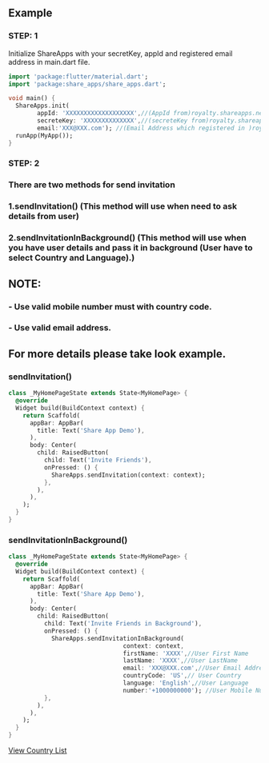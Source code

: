 ## Example

### STEP: 1
Initialize ShareApps with your secretKey, appId and registered email address in main.dart file.

```dart
import 'package:flutter/material.dart';
import 'package:share_apps/share_apps.dart';

void main() {
  ShareApps.init(
        appId: 'XXXXXXXXXXXXXXXXXXX',//(AppId from)royalty.shareapps.net
        secreteKey: 'XXXXXXXXXXXXXX',//(secreteKey from)royalty.shareapps.net
        email:'XXX@XXX.com'); //(Email Address which registered in )royalty.shareapps.net (It required for email invitation)
  runApp(MyApp());
}
```

### STEP: 2 
### There are two methods for send invitation 
### 1.sendInvitation() (This method will use when need to ask details from user)
### 2.sendInvitationInBackground() (This method will use when you have user details and pass it in background (User have to select Country and Language).)

## NOTE:
### - Use valid mobile number must with country code.
### - Use valid email address.

## For more details please take look example.
### sendInvitation()

```dart
class _MyHomePageState extends State<MyHomePage> {
  @override
  Widget build(BuildContext context) {
    return Scaffold(
      appBar: AppBar(
        title: Text('Share App Demo'),
      ),
      body: Center(
        child: RaisedButton(
          child: Text('Invite Friends'),
          onPressed: () {
            ShareApps.sendInvitation(context: context);
          },
        ),
      ),
    );
  }
}
```

### sendInvitationInBackground()

```dart
class _MyHomePageState extends State<MyHomePage> {
  @override
  Widget build(BuildContext context) {
    return Scaffold(
      appBar: AppBar(
        title: Text('Share App Demo'),
      ),
      body: Center(
        child: RaisedButton(
          child: Text('Invite Friends in Background'),
          onPressed: () {
            ShareApps.sendInvitationInBackground(
                                context: context,
                                firstName: 'XXXX',//User First Name
                                lastName: 'XXXX',//User LastName
                                email: 'XXX@XXX.com',//User Email Address
                                countryCode: 'US',// User Country
                                language: 'English',//User Language
                                number:'+1000000000'); //User Mobile Number With Country Code
          },
        ),
      ),
    );
  }
}
```

<a href="https://github.com/Prashant09mca/flutter-share-apps-SDK-example/blob/master/COUNTRY.md">View Country List</a>
